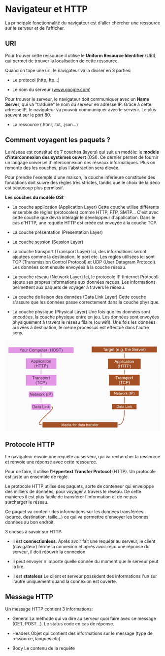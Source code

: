 # Navigateur et HTTP

La principale fonctionnalité du navigateur est d'aller chercher une ressource sur le serveur et de l'afficher.

## URI

Pour trouver cette ressource il utilise le **Uniform Resource Identifier** (URI), qui permet de trouver la localisation de cette ressource.

Quand on tape une url, le navigateur va la diviser en 3 parties:

- Le protocol (http, ftp...)

- Le nom du serveur (www.google.com)

Pour trouver le serveur, le navigateur doit communiquer avec un **Name Server**, qui va "traduire" le nom du serveur en adresse IP. Grâce à cette adresse IP, le navigateur va pouvoir communiquer avec le serveur. Le plus souvent sur le port 80.

- La ressource (.html, .txt, .json...)

## Comment voyagent les paquets ?

Le réseau est constitué de 7 couches (layers) qui suit un modèle: le **modèle d'interconnexion des systèmes ouvert** (OSI).
Ce dernier permet de fournir un langage universel d'interconnexion des réseaux informatiques. Plus on remonte des les couches, plus l'abstraction sera élevée.

Pour prendre l'exemple d'une maison, la couche inférieure constituée des fondations doit suivre des règles très strictes, tandis que le choix de la déco est beaucoup plus permissif.

**Les couches du modèle OSI:**

- La couche application (Application Layer)
  Cette couche utilise différents ensemble de règles (protocoles) comme HTTP, FTP, SMTP... C'est avec cette couche que devra intéragir le développeur d'application.
  Dans le cas d'HTTP, une requête HTTP est créée est envoyée à la couche TCP.

- La couche présentation (Presentation Layer)

- La couche session (Session Layer)

- La couche transport (Transport Layer)
  Ici, des informations seront ajoutées comme la destination, le port etc. Les règles utilisées ici sont TCP (Transmission Control Protocol) et UDP (User Datagram Protocol). Les données sont ensuite envoyées à la couche réseau.

- La couche réseau (Network Layer)
  Ici, le protocole IP (Internet Protocol) ajoute ses propres informations aux données reçues. Les informations permettent aux paquets de voyager à travers le réseau.

- La couche de liaison des données (Data Link Layer)
  Cette couche s'assure que les données passe correctement dans la couche physique.

- La couche physique (Physical Layer)
  Une fois que les données sont encodées, la couche physique entre en jeu. Les données sont envoyées physiquement à travers le réseau filaire (ou wifi).
  Une fois les données arrivées à destination, le même processus est effectué dans l'autre sens.

![alt text](./img/osi.png)

## Protocole HTTP

Le navigateur envoie une requête au serveur, qui va rechercher la ressource et renvoie une réponse avec cette ressource.

Pour ce faire, il utilise l'**Hypertext Transfer Protocol** (HTTP). Un protocole est juste un ensemble de règle.

Le protocole HTTP utilise des paquets, sorte de conteneur qui enveloppe des milliers de données, pour voyager à travers le réseau. De cette manières il est plus facile de transférer l'information et de ne pas surcharger le réseau.

Ce paquet va contenir des informations sur les données transférées (source, destination, taille...) ce qui va permettre d'envoyer les bonnes données au bon endroit.

3 choses à savoir sur HTTP:

- Il est **connectionless**.
  Après avoir fait une requête au serveur, le client (navigateur) ferme la connexion et après avoir reçu une réponse du serveur, il doit réouvrir la connexion.

- Il peut envoyer n'importe quelle donnée du moment que le serveur peut la lire.

- Il est **stateless**
  Le client et serveur possèdent des informations l'un sur l'autre uniquement quand la connexion est ouverte.

## Message HTTP

Un message HTTP contient 3 informations:

- General
  La méthode qui va dire au serveur quoi faire avec ce message (GET, POST...). Le status code en cas de réponse.

- Headers
  Objet qui contient des informations sur le message (type de ressource, langues etc)

- Body
  Le contenu de la requête
